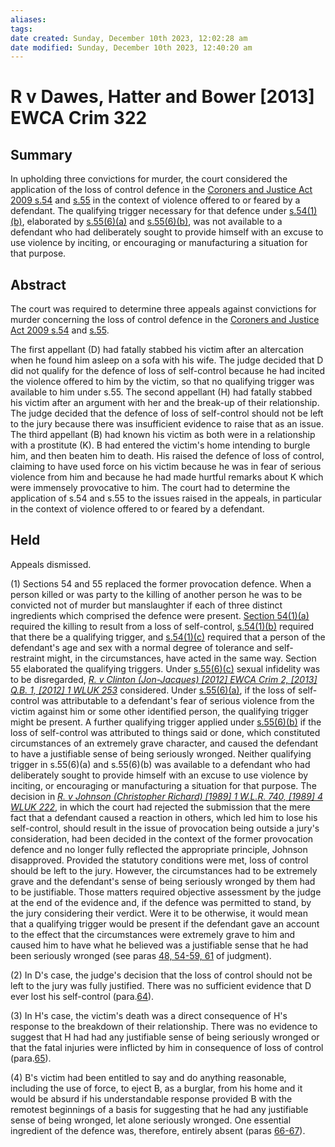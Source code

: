 ```yaml
---
aliases: 
tags: 
date created: Sunday, December 10th 2023, 12:02:28 am
date modified: Sunday, December 10th 2023, 12:40:20 am
---
```


# R v Dawes, Hatter and Bower [2013] EWCA Crim 322

## Summary

In upholding three convictions for murder, the court considered the application of the loss of control defence in the [Coroners and Justice Act 2009 s.54](https://uk.westlaw.com/Document/IF0224CD1DA4211DE9AD491096115908F/View/FullText.html?originationContext=document&transitionType=DocumentItem&ppcid=96491311ad3c4835b0601c0bd9babeb5&contextData=(sc.Default)) and [s.55](https://uk.westlaw.com/Document/IF02273E0DA4211DE9AD491096115908F/View/FullText.html?originationContext=document&transitionType=DocumentItem&ppcid=96491311ad3c4835b0601c0bd9babeb5&contextData=(sc.Default)) in the context of violence offered to or feared by a defendant. The qualifying trigger necessary for that defence under [s.54(1)(b)](https://uk.westlaw.com/Document/IF0224CD1DA4211DE9AD491096115908F/View/FullText.html?originationContext=document&transitionType=DocumentItem&ppcid=96491311ad3c4835b0601c0bd9babeb5&contextData=(sc.Default)), elaborated by [s.55(6)(a)](https://uk.westlaw.com/Document/IF02273E0DA4211DE9AD491096115908F/View/FullText.html?originationContext=document&transitionType=DocumentItem&ppcid=96491311ad3c4835b0601c0bd9babeb5&contextData=(sc.Default)) and [s.55(6)(b)](https://uk.westlaw.com/Document/IF02273E0DA4211DE9AD491096115908F/View/FullText.html?originationContext=document&transitionType=DocumentItem&ppcid=96491311ad3c4835b0601c0bd9babeb5&contextData=(sc.Default)), was not available to a defendant who had deliberately sought to provide himself with an excuse to use violence by inciting, or encouraging or manufacturing a situation for that purpose.

## Abstract

The court was required to determine three appeals against convictions for murder concerning the loss of control defence in the [Coroners and Justice Act 2009 s.54](https://uk.westlaw.com/Document/IF0224CD1DA4211DE9AD491096115908F/View/FullText.html?originationContext=document&transitionType=DocumentItem&ppcid=96491311ad3c4835b0601c0bd9babeb5&contextData=(sc.Default)) and [s.55](https://uk.westlaw.com/Document/IF02273E0DA4211DE9AD491096115908F/View/FullText.html?originationContext=document&transitionType=DocumentItem&ppcid=96491311ad3c4835b0601c0bd9babeb5&contextData=(sc.Default)).

The first appellant (D) had fatally stabbed his victim after an altercation when he found him asleep on a sofa with his wife. The judge decided that D did not qualify for the defence of loss of self-control because he had incited the violence offered to him by the victim, so that no qualifying trigger was available to him under s.55. The second appellant (H) had fatally stabbed his victim after an argument with her and the break-up of their relationship. The judge decided that the defence of loss of self-control should not be left to the jury because there was insufficient evidence to raise that as an issue. The third appellant (B) had known his victim as both were in a relationship with a prostitute (K). B had entered the victim's home intending to burgle him, and then beaten him to death. His raised the defence of loss of control, claiming to have used force on his victim because he was in fear of serious violence from him and because he had made hurtful remarks about K which were immensely provocative to him. The court had to determine the application of s.54 and s.55 to the issues raised in the appeals, in particular in the context of violence offered to or feared by a defendant.

## Held

Appeals dismissed.

(1) Sections 54 and 55 replaced the former provocation defence. When a person killed or was party to the killing of another person he was to be convicted not of murder but manslaughter if each of three distinct ingredients which comprised the defence were present. [Section 54(1)(a)](https://uk.westlaw.com/Document/IF0224CD1DA4211DE9AD491096115908F/View/FullText.html?originationContext=document&transitionType=DocumentItem&ppcid=96491311ad3c4835b0601c0bd9babeb5&contextData=(sc.Default)) required the killing to result from a loss of self-control, [s.54(1)(b)](https://uk.westlaw.com/Document/IF0224CD1DA4211DE9AD491096115908F/View/FullText.html?originationContext=document&transitionType=DocumentItem&ppcid=96491311ad3c4835b0601c0bd9babeb5&contextData=(sc.Default)) required that there be a qualifying trigger, and [s.54(1)(c)](https://uk.westlaw.com/Document/IF0224CD1DA4211DE9AD491096115908F/View/FullText.html?originationContext=document&transitionType=DocumentItem&ppcid=96491311ad3c4835b0601c0bd9babeb5&contextData=(sc.Default)) required that a person of the defendant's age and sex with a normal degree of tolerance and self-restraint might, in the circumstances, have acted in the same way. Section 55 elaborated the qualifying triggers. Under [s.55(6)(c)](https://uk.westlaw.com/Document/IF02273E0DA4211DE9AD491096115908F/View/FullText.html?originationContext=document&transitionType=DocumentItem&ppcid=96491311ad3c4835b0601c0bd9babeb5&contextData=(sc.Default)) sexual infidelity was to be disregarded, _[R. v Clinton (Jon-Jacques) [2012] EWCA Crim 2, [2013] Q.B. 1, [2012] 1 WLUK 253](https://uk.westlaw.com/Document/ID999A6304C2211E1A042C1E93BE2BAC2/View/FullText.html?originationContext=document&transitionType=DocumentItem&ppcid=96491311ad3c4835b0601c0bd9babeb5&contextData=(sc.Default))_ considered. Under [s.55(6)(a)](https://uk.westlaw.com/Document/IF02273E0DA4211DE9AD491096115908F/View/FullText.html?originationContext=document&transitionType=DocumentItem&ppcid=96491311ad3c4835b0601c0bd9babeb5&contextData=(sc.Default)), if the loss of self-control was attributable to a defendant's fear of serious violence from the victim against him or some other identified person, the qualifying trigger might be present. A further qualifying trigger applied under [s.55(6)(b)](https://uk.westlaw.com/Document/IF02273E0DA4211DE9AD491096115908F/View/FullText.html?originationContext=document&transitionType=DocumentItem&ppcid=96491311ad3c4835b0601c0bd9babeb5&contextData=(sc.Default)) if the loss of self-control was attributed to things said or done, which constituted circumstances of an extremely grave character, and caused the defendant to have a justifiable sense of being seriously wronged. Neither qualifying trigger in s.55(6)(a) and s.55(6)(b) was available to a defendant who had deliberately sought to provide himself with an excuse to use violence by inciting, or encouraging or manufacturing a situation for that purpose. The decision in _[R. v Johnson (Christopher Richard) [1989] 1 W.L.R. 740, [1989] 4 WLUK 222](https://uk.westlaw.com/Document/I504D29F0E42811DA8FC2A0F0355337E9/View/FullText.html?originationContext=document&transitionType=DocumentItem&ppcid=96491311ad3c4835b0601c0bd9babeb5&contextData=(sc.Default))_, in which the court had rejected the submission that the mere fact that a defendant caused a reaction in others, which led him to lose his self-control, should result in the issue of provocation being outside a jury's consideration, had been decided in the context of the former provocation defence and no longer fully reflected the appropriate principle, Johnson disapproved. Provided the statutory conditions were met, loss of control should be left to the jury. However, the circumstances had to be extremely grave and the defendant's sense of being seriously wronged by them had to be justifiable. Those matters required objective assessment by the judge at the end of the evidence and, if the defence was permitted to stand, by the jury considering their verdict. Were it to be otherwise, it would mean that a qualifying trigger would be present if the defendant gave an account to the effect that the circumstances were extremely grave to him and caused him to have what he believed was a justifiable sense that he had been seriously wronged (see paras [48, 54-59, 61](javascript:void(0); "View judgment paragraphs") of judgment).

(2) In D's case, the judge's decision that the loss of control should not be left to the jury was fully justified. There was no sufficient evidence that D ever lost his self-control (para.[64](javascript:void(0); "View judgment paragraphs")).

(3) In H's case, the victim's death was a direct consequence of H's response to the breakdown of their relationship. There was no evidence to suggest that H had had any justifiable sense of being seriously wronged or that the fatal injuries were inflicted by him in consequence of loss of control (para.[65](javascript:void(0); "View judgment paragraphs")).

(4) B's victim had been entitled to say and do anything reasonable, including the use of force, to eject B, as a burglar, from his home and it would be absurd if his understandable response provided B with the remotest beginnings of a basis for suggesting that he had any justifiable sense of being wronged, let alone seriously wronged. One essential ingredient of the defence was, therefore, entirely absent (paras [66-67](javascript:void(0); "View judgment paragraphs")).
